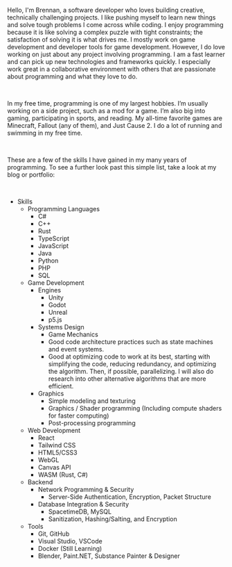Hello, I'm Brennan, a software developer who loves building creative, technically challenging projects. I like pushing myself to learn new things and solve tough problems I come across while coding. I enjoy programming because it is like solving a complex puzzle with tight constraints; the satisfaction of solving it is what drives me. I mostly work on game development and developer tools for game development. However, I do love working on just about any project involving programming. I am a fast learner and can pick up new technologies and frameworks quickly. I especially work great in a collaborative environment with others that are passionate about programming and what they love to do.  

&nbsp;

In my free time, programming is one of my largest hobbies. I’m usually working on a side project, such as a mod for a game. I’m also big into gaming, participating in sports, and reading. My all-time favorite games are Minecraft, Fallout (any of them), and Just Cause 2. I do a lot of running and swimming in my free time.

&nbsp;

These are a few of the skills I have gained in my many years of programming. To see a further look past this simple list, take a look at my blog or portfolio:

&nbsp;

- Skills
	- Programming Languages
		- C#
		- C++
		- Rust
		- TypeScript
		- JavaScript
		- Java
		- Python
		- PHP
		- SQL
	- Game Development
		- Engines
			- Unity
			- Godot
			- Unreal
			- p5.js
		- Systems Design
			- Game Mechanics
			- Good code architecture practices such as state machines and event systems.
			- Good at optimizing code to work at its best, starting with simplifying the code, reducing redundancy, and optimizing the algorithm. Then, if possible, parallelizing. I will also do research into other alternative algorithms that are more efficient.
		- Graphics
			- Simple modeling and texturing
			- Graphics / Shader programming (Including compute shaders for faster computing)
			- Post-processing programming
	- Web Development
		- React
		- Tailwind CSS
		- HTML5/CSS3
		- WebGL
		- Canvas API
		- WASM (Rust, C#)
	- Backend
		- Network Programming & Security
			- Server-Side Authentication, Encryption, Packet Structure
		- Database Integration & Security
			- SpacetimeDB, MySQL
			- Sanitization, Hashing/Salting, and Encryption
	- Tools
		- Git, GitHub
		- Visual Studio, VSCode
		- Docker (Still Learning)
		- Blender, Paint.NET, Substance Painter & Designer
